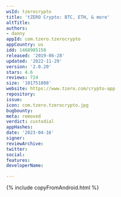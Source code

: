 ```yaml
---
wsId: tzerocrypto
title: 'tZERO Crypto: BTC, ETH, & more'
altTitle: 
authors:
- danny
appId: com.tzero.tzerocrypto
appCountry: us
idd: 1468985150
released: '2019-06-28'
updated: '2022-11-29'
version: '2.0.20'
stars: 4.6
reviews: 724
size: '101751808'
website: https://www.tzero.com/crypto-app
repository: 
issue: 
icon: com.tzero.tzerocrypto.jpg
bugbounty: 
meta: removed
verdict: custodial
appHashes: 
date: '2023-04-16'
signer: 
reviewArchive: 
twitter: 
social: 
features: 
developerName: 

---
```


{% include copyFromAndroid.html %}
